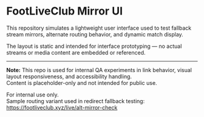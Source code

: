 # FootLiveClub Mirror UI

This repository simulates a lightweight user interface used to test fallback stream mirrors, alternate routing behavior, and dynamic match display.

The layout is static and intended for interface prototyping — no actual streams or media content are embedded or referenced.

---

**Note:** This repo is used for internal QA experiments in link behavior, visual layout responsiveness, and accessibility handling.  
Content is placeholder-only and not intended for public use.

For internal use only.  
Sample routing variant used in redirect fallback testing:  
https://footliveclub.xyz/live/alt-mirror-check


